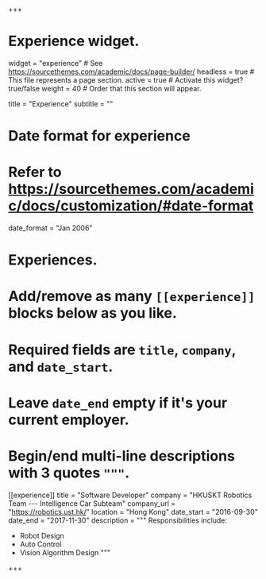 +++
# Experience widget.
widget = "experience"  # See https://sourcethemes.com/academic/docs/page-builder/
headless = true  # This file represents a page section.
active = true  # Activate this widget? true/false
weight = 40  # Order that this section will appear.

title = "Experience"
subtitle = ""

# Date format for experience
#   Refer to https://sourcethemes.com/academic/docs/customization/#date-format
date_format = "Jan 2006"

# Experiences.
#   Add/remove as many `[[experience]]` blocks below as you like.
#   Required fields are `title`, `company`, and `date_start`.
#   Leave `date_end` empty if it's your current employer.
#   Begin/end multi-line descriptions with 3 quotes `"""`.

[[experience]]
  title = "Software Developer"
  company = "HKUSKT Robotics Team --- Intelligence Car Subteam"
  company_url = "https://robotics.ust.hk/"
  location = "Hong Kong"
  date_start = "2016-09-30"
  date_end = "2017-11-30"
  description = """
  Responsibilities include:
  * Robot Design
  * Auto Control
  * Vision Algorithm Design
  """
  
+++
